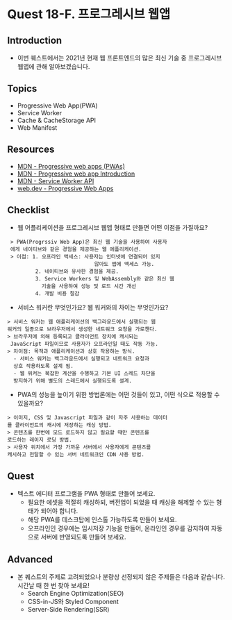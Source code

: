 # Quest 18-F. 프로그레시브 웹앱

## Introduction

- 이번 퀘스트에서는 2021년 현재 웹 프론트엔드의 많은 최신 기술 중 프로그레시브 웹앱에 관해 알아보겠습니다.

## Topics

- Progressive Web App(PWA)
- Service Worker
- Cache & CacheStorage API
- Web Manifest

## Resources

- [MDN - Progressive web apps (PWAs)](https://developer.mozilla.org/en-US/docs/Web/Progressive_web_apps)
- [MDN - Progressive web app Introduction](https://developer.mozilla.org/ko/docs/Web/Progressive_web_apps/Introduction)
- [MDN - Service Worker API](https://developer.mozilla.org/ko/docs/Web/API/Service_Worker_API)
- [web.dev - Progressive Web Apps](https://web.dev/progressive-web-apps/)

## Checklist

- 웹 어플리케이션을 프로그레시브 웹앱 형태로 만들면 어떤 이점을 가질까요?

```
 > PWA(Progrssiv Web App)은 최신 웹 기술을 사용하여 사용자
 에게 네이티브와 같은 경험을 제공하는 웹 에플리케이션.
 > 이점: 1. 오프라인 액세스: 사용자는 인터넷에 연결되어 있지
                            않아도 앱에 액세스 가능.
         2. 네이티브와 유사한 경험을 제공.
         3. Service Workers 및 WebAssembly와 같은 최신 웹
           기술을 사용하여 성능 및 로드 시간 개선
         4. 개발 비용 절감
```

- 서비스 워커란 무엇인가요? 웹 워커와의 차이는 무엇인가요?

```
> 서비스 워커는 웹 애플리케이션의 백그라운드에서 실행되는 웹
워커의 일종으로 브라우저에서 생성한 네트워크 요청을 가로챈다.
> 브라우저에 의해 등록되고 클라이언트 장치에 캐시되는
 JavaScript 파일이므로 사용자가 오프라인일 때도 작동 가능.
> 차이점: 목적과 애플리케이션과 상호 작용하는 방식.
  - 서비스 워커는 백그라운드에서 실행되고 네트워크 요청과
  상호 작용하도록 설계 됨.
  - 웹 워커는 복잡한 계산을 수행하고 기본 UI 스레드 차단을
  방지하기 위해 별도의 스레드에서 실행되도록 설계.
```

- PWA의 성능을 높이기 위한 방법론에는 어떤 것들이 있고, 어떤 식으로 적용할 수 있을까요?

```
> 이미지, CSS 및 Javascript 파일과 같이 자주 사용하는 데이터
를 클라이언트의 캐시에 저장하는 캐싱 방법.
> 콘텐츠를 한번에 모드 로드하지 않고 필요할 때만 콘텐츠를
로드하는 레이지 로딩 방법.
> 사용자 위치에서 가장 가까운 서버에서 사용자에게 콘텐츠를
캐시하고 전달할 수 있는 서버 네트워크인 CDN 사용 방법.

```

## Quest

- 텍스트 에디터 프로그램을 PWA 형태로 만들어 보세요.
  - 필요한 에셋을 적절히 캐싱하되, 버전업이 되었을 때 캐싱을 해제할 수 있는 형태가 되어야 합니다.
  - 해당 PWA를 데스크탑에 인스톨 가능하도록 만들어 보세요.
  - 오프라인인 경우에는 임시저장 기능을 만들어, 온라인인 경우를 감지하여 자동으로 서버에 반영되도록 만들어 보세요.

## Advanced

- 본 퀘스트의 주제로 고려되었으나 분량상 선정되지 않은 주제들은 다음과 같습니다. 시간날 때 한 번 찾아 보세요!
  - Search Engine Optimization(SEO)
  - CSS-in-JS와 Styled Component
  - Server-Side Rendering(SSR)
